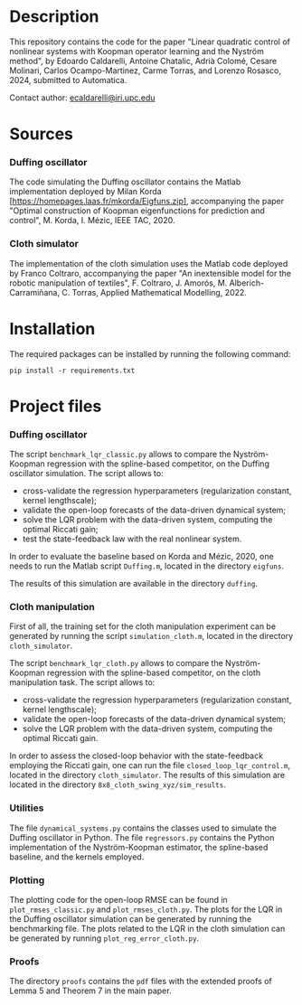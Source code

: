 # Description
This repository contains the code for the paper "Linear quadratic control of nonlinear systems with Koopman operator learning and the Nyström method", 
by Edoardo Caldarelli, Antoine Chatalic, Adrià Colomé, Cesare Molinari, Carlos Ocampo-Martinez, Carme Torras, and Lorenzo Rosasco, 2024, 
submitted to Automatica.


Contact author: ecaldarelli@iri.upc.edu
# Sources

### Duffing oscillator

The code simulating the Duffing oscillator contains the Matlab implementation deployed by Milan Korda [https://homepages.laas.fr/mkorda/Eigfuns.zip], 
accompanying the paper "Optimal construction of Koopman eigenfunctions for prediction and control", M. Korda, I. Mézic, IEEE TAC, 2020.

### Cloth simulator
The implementation of the cloth simulation uses the Matlab code deployed by Franco Coltraro, accompanying the paper 
"An inextensible model for the robotic manipulation of textiles", F. Coltraro, J. Amorós, M. Alberich-Carramiñana, C. Torras, 
Applied Mathematical Modelling, 2022.

# Installation
The required packages can be installed by running the following command:

```pip install -r requirements.txt```

# Project files

### Duffing oscillator

The script ```benchmark_lqr_classic.py``` allows to compare the Nyström-Koopman regression with the spline-based 
competitor, on the Duffing oscillator simulation. The script allows to:
- cross-validate the regression hyperparameters (regularization constant, kernel lengthscale);
- validate the open-loop forecasts of the data-driven dynamical system;
- solve the LQR problem with the data-driven system, computing the optimal Riccati gain;
- test the state-feedback law with the real nonlinear system.

In order to evaluate the baseline based on Korda and Mézic, 2020, one needs to run the Matlab script ```Duffing.m```, located in
the directory ```eigfuns```.

The results of this simulation are available in the directory ```duffing```.

### Cloth manipulation

First of all, the training set for the cloth manipulation experiment can be generated by running the script ```simulation_cloth.m```,
located in the directory ```cloth_simulator```.

The script ```benchmark_lqr_cloth.py``` allows to compare the Nyström-Koopman regression with the spline-based 
competitor, on the cloth manipulation task. The script allows to:
- cross-validate the regression hyperparameters (regularization constant, kernel lengthscale);
- validate the open-loop forecasts of the data-driven dynamical system;
- solve the LQR problem with the data-driven system, computing the optimal Riccati gain.

In order to assess the closed-loop behavior with the state-feedback employing the Riccati gain, 
one can run the file ```closed_loop_lqr_control.m```, located in the directory ```cloth_simulator```.
The results of this simulation are located in the directory ```8x8_cloth_swing_xyz/sim_results```.

### Utilities

The file ```dynamical_systems.py``` contains the classes used to simulate the Duffing oscillator in Python.
The file ```regressors.py``` contains the Python implementation of the Nyström-Koopman estimator, the spline-based baseline,
and the kernels employed.

### Plotting

The plotting code for the open-loop RMSE can be found in ```plot_rmses_classic.py``` and ```plot_rmses_cloth.py```.
The plots for the LQR in the Duffing oscillator simulation can be generated by running the benchmarking file. The plots related
to the LQR in the cloth simulation can be generated by running ```plot_reg_error_cloth.py```.


### Proofs

The directory ```proofs``` contains the ```pdf``` files with the extended proofs of Lemma 5 and Theorem 7 in the main paper.
